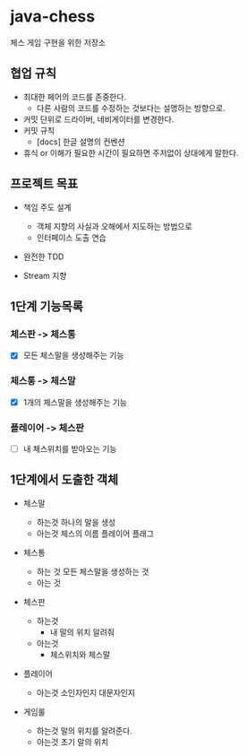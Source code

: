# java-chess
체스 게임 구현을 위한 저장소

## 협업 규칙 

 - 최대한 페어의 코드를 존중한다.
    - 다른 사람의 코드를 수정하는 것보다는 설명하는 방향으로.
 - 커밋 단위로 드라이버, 네비게이터를 변경한다.
 - 커밋 규칙
    - [docs] 한글 설명의 컨벤션
 - 휴식 or 이해가 필요한 시간이 필요하면 주저없이 상대에게 말한다.
 
## 프로젝트 목표

 - 책임 주도 설계
    - 객체 지향의 사실과 오해에서 지도하는 방법으로
    - 인터페이스 도출 연습
    
 - 완전한 TDD
 
 - Stream 지향
  
  
## 1단계 기능목록

### 체스판 -> 체스통
- [x] 모든 체스말을 생성해주는 기능

### 체스통 -> 체스말
- [x] 1개의 체스말을 생성해주는 기능

### 플레이어 -> 체스판
- [ ] 내 체스위치를 받아오는 기능

    
## 1단계에서 도출한 객체
- 체스말
    - 하는것
        하나의 말을 생성
    - 아는것
        체스의 이름
        플레이어 플래그
- 체스통 
    - 하는 것
        모든 체스말을 생성하는 것
    - 아는 것
           
- 체스판
    - 하는것
        - 내 말의 위치 알려줘
    - 아는것
        - 체스위치와 체스말
- 플레이어
    - 아는것
        소인자인지 대문자인지
- 게임룰
    - 하는것
        말의 위치를 알려준다.
    - 아는것
         초기 말의 위치